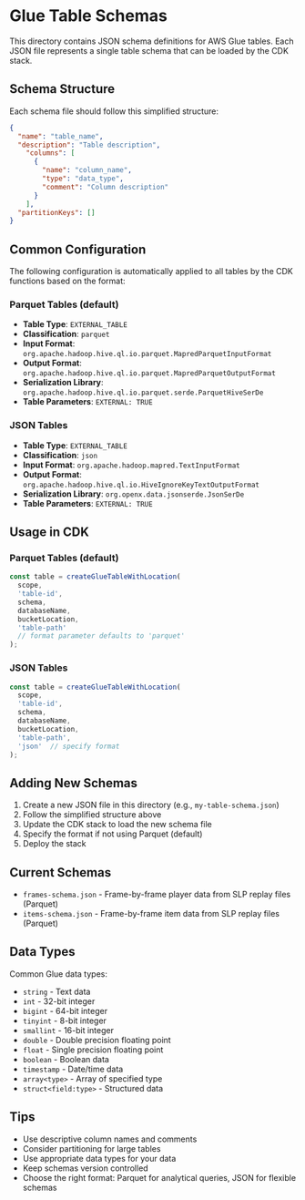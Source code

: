 # Glue Table Schemas

This directory contains JSON schema definitions for AWS Glue tables. Each JSON file represents a single table schema that can be loaded by the CDK stack.

## Schema Structure

Each schema file should follow this simplified structure:

```json
{
  "name": "table_name",
  "description": "Table description",
    "columns": [
      {
        "name": "column_name",
        "type": "data_type",
        "comment": "Column description"
      }
    ],
  "partitionKeys": []
}
```

## Common Configuration

The following configuration is automatically applied to all tables by the CDK functions based on the format:

### Parquet Tables (default)
- **Table Type**: `EXTERNAL_TABLE`
- **Classification**: `parquet`
- **Input Format**: `org.apache.hadoop.hive.ql.io.parquet.MapredParquetInputFormat`
- **Output Format**: `org.apache.hadoop.hive.ql.io.parquet.MapredParquetOutputFormat`
- **Serialization Library**: `org.apache.hadoop.hive.ql.io.parquet.serde.ParquetHiveSerDe`
- **Table Parameters**: `EXTERNAL: TRUE`

### JSON Tables
- **Table Type**: `EXTERNAL_TABLE`
- **Classification**: `json`
- **Input Format**: `org.apache.hadoop.mapred.TextInputFormat`
- **Output Format**: `org.apache.hadoop.hive.ql.io.HiveIgnoreKeyTextOutputFormat`
- **Serialization Library**: `org.openx.data.jsonserde.JsonSerDe`
- **Table Parameters**: `EXTERNAL: TRUE`

## Usage in CDK

### Parquet Tables (default)
```typescript
const table = createGlueTableWithLocation(
  scope,
  'table-id',
  schema,
  databaseName,
  bucketLocation,
  'table-path'
  // format parameter defaults to 'parquet'
);
```

### JSON Tables
```typescript
const table = createGlueTableWithLocation(
  scope,
  'table-id',
  schema,
  databaseName,
  bucketLocation,
  'table-path',
  'json'  // specify format
);
```

## Adding New Schemas

1. Create a new JSON file in this directory (e.g., `my-table-schema.json`)
2. Follow the simplified structure above
3. Update the CDK stack to load the new schema file
4. Specify the format if not using Parquet (default)
5. Deploy the stack

## Current Schemas

- `frames-schema.json` - Frame-by-frame player data from SLP replay files (Parquet)
- `items-schema.json` - Frame-by-frame item data from SLP replay files (Parquet)

## Data Types

Common Glue data types:
- `string` - Text data
- `int` - 32-bit integer
- `bigint` - 64-bit integer
- `tinyint` - 8-bit integer
- `smallint` - 16-bit integer
- `double` - Double precision floating point
- `float` - Single precision floating point
- `boolean` - Boolean data
- `timestamp` - Date/time data
- `array<type>` - Array of specified type
- `struct<field:type>` - Structured data

## Tips

- Use descriptive column names and comments
- Consider partitioning for large tables
- Use appropriate data types for your data
- Keep schemas version controlled 
- Choose the right format: Parquet for analytical queries, JSON for flexible schemas 